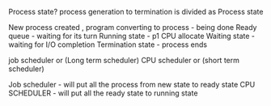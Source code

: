 Process state?
process generation to termination is divided as Process state

New process created , program converting to process - being done
Ready queue - waiting for its turn
Running state - p1 CPU allocate
Waiting state - waiting for I/O completion
Termination state - process ends

job scheduler or (Long term scheduler)
CPU scheduler or (short term scheduler)

Job scheduler - will put all the process from new state to ready state
CPU SCHEDULER - will put all the ready state to running state
